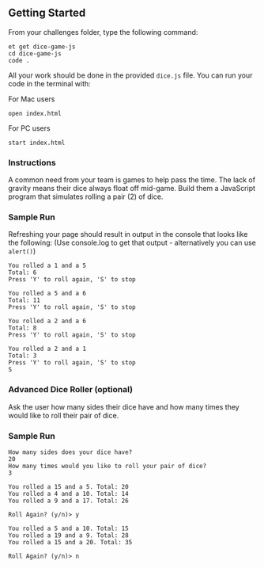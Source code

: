 ## Getting Started

From your challenges folder, type the following command:

```no-highlight
et get dice-game-js
cd dice-game-js
code .
```

All your work should be done in the provided `dice.js` file. You can run your code in the terminal with:

For Mac users

```no-highlight
open index.html
```

For PC users

```no-highlight
start index.html
```

### Instructions

A common need from your team is games to help pass the time. The lack of gravity means their dice always float off mid-game. Build them a JavaScript program that simulates rolling a pair (2) of dice.

### Sample Run

Refreshing your page should result in output in the console that looks like the following: (Use console.log to get that output - alternatively you can use `alert()`)

```no-highlight
You rolled a 1 and a 5
Total: 6
Press 'Y' to roll again, 'S' to stop

You rolled a 5 and a 6
Total: 11
Press 'Y' to roll again, 'S' to stop

You rolled a 2 and a 6
Total: 8
Press 'Y' to roll again, 'S' to stop

You rolled a 2 and a 1
Total: 3
Press 'Y' to roll again, 'S' to stop
S
```

### Advanced Dice Roller (optional)

Ask the user how many sides their dice have and how many times they would like to roll their pair of dice.

### Sample Run

```no-highlight
How many sides does your dice have?
20
How many times would you like to roll your pair of dice?
3

You rolled a 15 and a 5. Total: 20
You rolled a 4 and a 10. Total: 14
You rolled a 9 and a 17. Total: 26

Roll Again? (y/n)> y

You rolled a 5 and a 10. Total: 15
You rolled a 19 and a 9. Total: 28
You rolled a 15 and a 20. Total: 35

Roll Again? (y/n)> n
```
